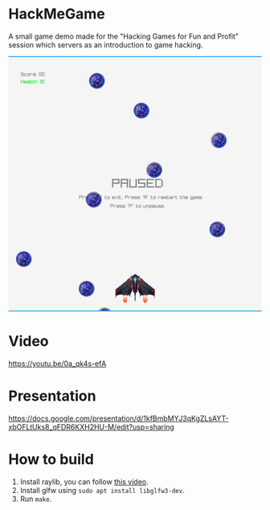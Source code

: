 # HackMeGame
A small game demo made for the "Hacking Games for Fun and Profit" session which servers as an introduction to game hacking.

![Game Screenshot](assets/Screenshot.png "Game Screenshot")

# Video
https://youtu.be/0a_qk4s-efA

# Presentation
https://docs.google.com/presentation/d/1kfBmbMYJ3qKgZLsAYT-xbOFLtUks8_qFDR6KXH2HU-M/edit?usp=sharing


# How to build
1. Install raylib, you can follow [this video](https://www.youtube.com/watch?v=UExZAEG4CF4).
2. Install glfw using `sudo apt install libglfw3-dev`.
3. Run `make`.